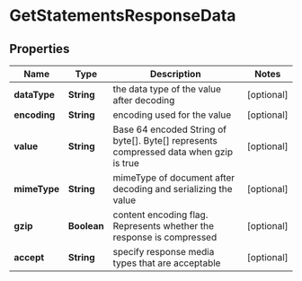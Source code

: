 

# GetStatementsResponseData


## Properties

| Name | Type | Description | Notes |
|------------ | ------------- | ------------- | -------------|
|**dataType** | **String** | the data type of the value after decoding |  [optional] |
|**encoding** | **String** | encoding used for the value |  [optional] |
|**value** | **String** | Base 64 encoded String of byte[]. Byte[] represents compressed data when gzip is true |  [optional] |
|**mimeType** | **String** | mimeType of document after decoding and serializing the value |  [optional] |
|**gzip** | **Boolean** | content encoding flag. Represents whether the response is compressed |  [optional] |
|**accept** | **String** | specify response media types that are acceptable |  [optional] |



